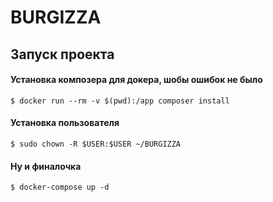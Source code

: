 # BURGIZZA

 ## Запуск проекта 

#### Установка композера для докера, шобы ошибок не было

`$ docker run --rm -v $(pwd):/app composer install `

#### Установка пользователя 

`$ sudo chown -R $USER:$USER ~/BURGIZZA`

#### Ну и финалочка 
 
`$ docker-compose up -d`
